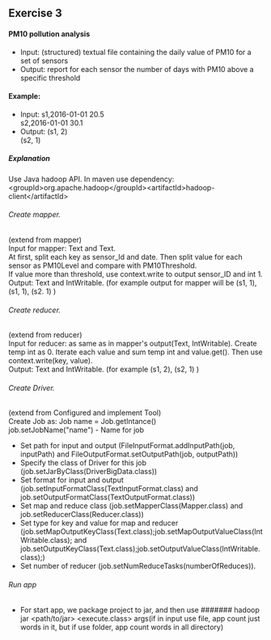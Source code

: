 ## Exercise 3
#### PM10 pollution analysis
* Input:  (structured) textual file containing the
daily value of PM10 for a set of sensors
* Output: report for each sensor the number of days
with PM10 above a specific threshold

#### Example:
* Input:  s1,2016-01-01 20.5<br />
        s2,2016-01-01 30.1<br />
* Output:   (s1, 2) <br />
(s2, 1)<br />



##### Explanation
Use Java hadoop API. In maven use dependency:<br />
\<groupId>org.apache.hadoop\</groupId>\<artifactId>hadoop-client\</artifactId> <br />

###### Create mapper. 
(extend from mapper)<br />
Input for mapper: Text and Text.<br />
At first, split each key as sensor_Id and date.
Then split value for each sensor as PM10Level and compare with PM10Threshold.<br />
If value more than threshold, use context.write to output sensor_ID and int 1.<br />
Output: Text and IntWritable. (for example output for mapper will be (s1, 1), (s1, 1), (s2. 1) )

###### Create reducer. 
(extend from reducer)<br />
Input for reducer: as same as in mapper's output(Text, IntWritable). Create temp int as 0. 
Iterate each value and sum temp int and value.get().
Then use context.write(key, value). <br />
Output: Text and IntWritable. (for example (s1, 2), (s2, 1) )

###### Create Driver.
(extend from Configured and implement Tool)<br />
Create Job as: Job name = Job.getIntance()<br />
job.setJobName("name") - Name for job <br />

* Set path for input and output (FileInputFormat.addInputPath(job, inputPath) and FileOutputFormat.setOutputPath(job, outputPath)) <br />
* Specify the class of Driver for this job (job.setJarByClass(DriverBigData.class))<br />
* Set format for input and output (job.setInputFormatClass(TextInputFormat.class) and job.setOutputFormatClass(TextOutputFormat.class))<br />
* Set map and reduce class (job.setMapperClass(Mapper.class) and job.setReducerClass(Reducer.class))<br />
* Set type for key and value for map and reducer (job.setMapOutputKeyClass(Text.class);job.setMapOutputValueClass(IntWritable.class); and job.setOutputKeyClass(Text.class);job.setOutputValueClass(IntWritable.class);)<br />
* Set number of reducer (job.setNumReduceTasks(numberOfReduces)). 

###### Run app
* For start app, we package project to jar, and then use ####### hadoop jar \<path/to/jar> \<execute.class> args(if in input use file, app count just words in it, but if use folder, app count words in all directory)
